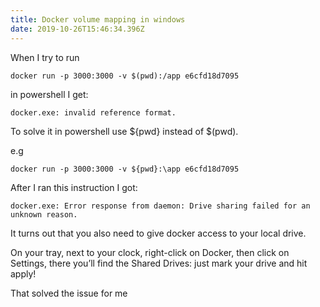 ```yaml
---
title: Docker volume mapping in windows
date: 2019-10-26T15:46:34.396Z
---
```

When I try to run

```
docker run -p 3000:3000 -v $(pwd):/app e6cfd18d7095
```

in powershell I get:

```
docker.exe: invalid reference format.
```

To solve it in powershell use ${pwd} instead of $(pwd).

e.g

```
docker run -p 3000:3000 -v ${pwd}:\app e6cfd18d7095
```

After I ran this instruction I got:

```
docker.exe: Error response from daemon: Drive sharing failed for an unknown reason.
```

It turns out that you also need to give docker access to your local drive.

On your tray, next to your clock, right-click on Docker, then click on Settings, there you’ll find the Shared Drives: just mark your drive and hit apply!

That solved the issue for me

